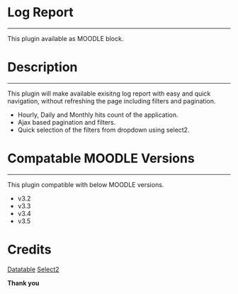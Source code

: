 # Log Report
------------

This plugin available as MOODLE block. 

# Description
-------------
This plugin will make available exisitng log report with easy and quick navigation, without refreshing the page including filters and pagination.

- Hourly, Daily and Monthly hits count of the application.
- Ajax based pagination and filters.
- Quick selection of the filters from dropdown using select2.

# Compatable MOODLE Versions
----------------------------
This plugin compatible with below MOODLE versions.
- v3.2
- v3.3
- v3.4
- v3.5

# Credits
[Datatable](https://datatables.net/)
[Select2](https://select2.org/)

**Thank you**
